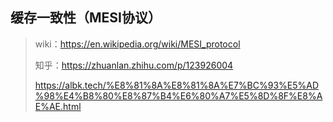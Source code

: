 ## 缓存一致性（MESI协议）

> wiki：https://en.wikipedia.org/wiki/MESI_protocol
>
> 知乎：https://zhuanlan.zhihu.com/p/123926004
>
> https://albk.tech/%E8%81%8A%E8%81%8A%E7%BC%93%E5%AD%98%E4%B8%80%E8%87%B4%E6%80%A7%E5%8D%8F%E8%AE%AE.html